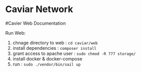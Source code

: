 # Caviar Network

#Cavier Web Documentation 

Run Web:

1. chnage directory to web : ``cd caviar/web``
2. install dependencies : ``composer install``
3. grant access to apache user : ``sudo chmod -R 777 storage/``
4. install docker & docker-compose 
5. run : ``sudo ./vendor/bin/sail up``
 
